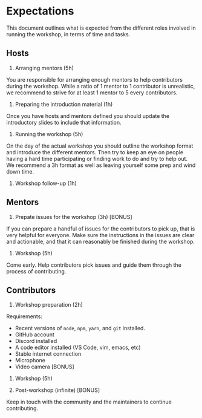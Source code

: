 # Expectations

This document outlines what is expected from the different roles involved in running the workshop, in terms of time and tasks.

## Hosts

1. Arranging mentors (5h)

You are responsible for arranging enough mentors to help contributors during the workshop.
While a ratio of 1 mentor to 1 contributor is unrealistic, we recommend to strive for at least 1 mentor to 5 every contributors.

1. Preparing the introduction material (1h)

Once you have hosts and mentors defined you should update the introductory slides to include that information.

1. Running the workshop (5h)

On the day of the actual workshop you should outline the workshop format and introduce the different mentors.
Then try to keep an eye on people having a hard time participating or finding work to do and try to help out.
We recommend a 3h format as well as leaving yourself some prep and wind down time.

1. Workshop follow-up (1h)

## Mentors

1. Prepate issues for the workshop (3h) [BONUS]

If you can prepare a handful of issues for the contributors to pick up, that is very helpful for everyone.
Make sure the instructions in the issues are clear and actionable, and that it can reasonably be finished during the workshop.

1. Workshop (5h)

Come early. Help contributors pick issues and guide them through the process of contributing.


## Contributors

1. Workshop preparation (2h)

Requirements: 
- Recent versions of `node`, `npm`, `yarn`, and `git` installed.
- GitHub account
- Discord installed
- A code editor installed (VS Code, vim, emacs, etc)
- Stable internet connection
- Microphone
- Video camera [BONUS]

1. Workshop (5h)

1. Post-workshop (infinite) [BONUS]

Keep in touch with the community and the maintainers to continue contributing.
